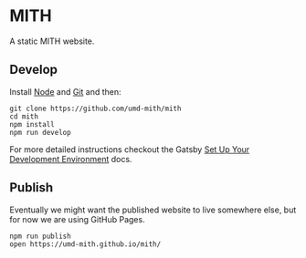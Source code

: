 # MITH

A static MITH website.

## Develop

Install [Node] and [Git] and then:

    git clone https://github.com/umd-mith/mith
    cd mith
    npm install
    npm run develop

For more detailed instructions checkout the Gatsby [Set Up Your Development
Environment] docs.

## Publish

Eventually we might want the published website to live somewhere else, but for now we are using GitHub Pages.

    npm run publish
    open https://umd-mith.github.io/mith/

[Node]: https://nodejs.org/en/ 
[Git]: https://git-scm.com/
[Set Up Your Development Environment]: https://www.gatsbyjs.org/tutorial/part-zero/
